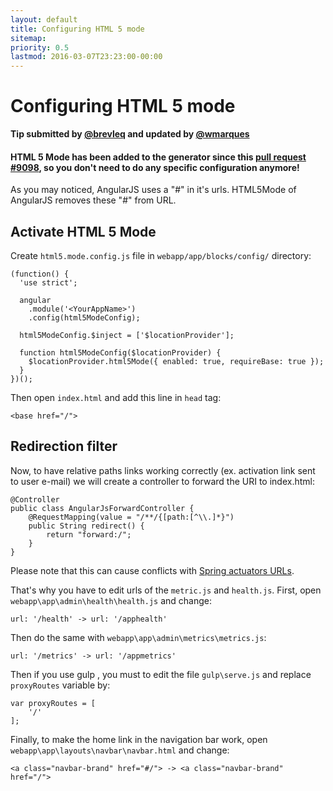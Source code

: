 ```yaml
---
layout: default
title: Configuring HTML 5 mode
sitemap:
priority: 0.5
lastmod: 2016-03-07T23:23:00-00:00
---
```


# Configuring HTML 5 mode

__Tip submitted by [@brevleq](https://github.com/brevleq) and updated by [@wmarques](https://github.com/wmarques)__

#### HTML 5 Mode has been added to the generator since this [pull request #9098](https://github.com/jhipster/generator-jhipster/pull/9098), so you don't need to do any specific configuration anymore!

As you may noticed, AngularJS uses a "#" in it's urls. HTML5Mode of AngularJS removes these "#" from URL.

## Activate HTML 5 Mode

Create `html5.mode.config.js` file in `webapp/app/blocks/config/` directory:

    (function() {
      'use strict';

      angular
        .module('<YourAppName>')
        .config(html5ModeConfig);

      html5ModeConfig.$inject = ['$locationProvider'];

      function html5ModeConfig($locationProvider) {
        $locationProvider.html5Mode({ enabled: true, requireBase: true });
      }
    })();

Then open `index.html` and add this line in `head` tag:

    <base href="/">

## Redirection filter     

Now, to have relative paths links working correctly (ex. activation link sent to user e-mail) we will create a controller to forward the URI to index.html:

    @Controller
    public class AngularJsForwardController {
        @RequestMapping(value = "/**/{[path:[^\\.]*}")
        public String redirect() {
            return "forward:/";
        }
    }

Please note that this can cause conflicts with [Spring actuators URLs](https://docs.spring.io/spring-boot/docs/current/reference/html/production-ready-endpoints.html).

That's why you have to edit urls of the `metric.js` and `health.js`. First, open `webapp\app\admin\health\health.js` and change:

    url: '/health' -> url: '/apphealth'

Then do the same with `webapp\app\admin\metrics\metrics.js`:

    url: '/metrics' -> url: '/appmetrics'

Then if you use gulp , you must to edit the file `gulp\serve.js` and replace `proxyRoutes` variable by:

    var proxyRoutes = [
        '/'
    ];

Finally, to make the home link in the navigation bar work, open `webapp\app\layouts\navbar\navbar.html` and change:

    <a class="navbar-brand" href="#/"> -> <a class="navbar-brand" href="/">
